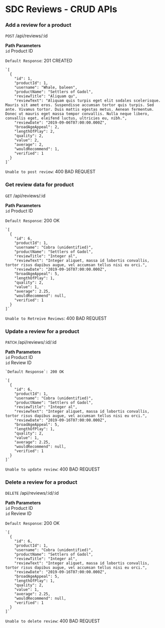 # SDC Reviews - CRUD APIs

### Add a review for a product <br />
  `POST` /api/reviews/:id

**Path Parameters**<br />
`id` Product ID

  `Default Response`: 201 CREATED

    `[
      {
        "id": 1,
        "productId": 1,
        "username": "Whale, baleen",
        "productName": "Settlers of Gadol",
        "reviewTitle": "Aliquam qu",
        "reviewText": "Aliquam quis turpis eget elit sodales scelerisque. Mauris sit amet eros. Suspendisse accumsan tortor quis turpis. Sed ante. Vivamus tortor. Duis mattis egestas metus. Aenean fermentum. Donec ut mauris eget massa tempor convallis. Nulla neque libero, convallis eget, eleifend luctus, ultricies eu, nibh.",
        "reviewDate": "2019-09-06T07:00:00.000Z",
        "broadAgeAppeal": 2,
        "lengthOfPlay": 2,
        "quality": 2,
        "value": 2,
        "average": 2,
        "wouldRecommend": 1,
        "verified": 1
      }
    ]`

   `Unable to post review`: 400 BAD REQUEST

### Get review data for product <br />
  `GET` /api/reviews/:id

**Path Parameters**<br />
`id` Product ID

  `Default Response`: 200 OK

    `[
      {
        "id": 6,
        "productId": 1,
        "username": "Cobra (unidentified)",
        "productName": "Settlers of Gadol",
        "reviewTitle": "Integer al",
        "reviewText": "Integer aliquet, massa id lobortis convallis, tortor risus dapibus augue, vel accumsan tellus nisi eu orci.",
        "reviewDate": "2019-09-16T07:00:00.000Z",
        "broadAgeAppeal": 5,
        "lengthOfPlay": 1,
        "quality": 2,
        "value": 1,
        "average": 2.25,
        "wouldRecommend": null,
        "verified": 1
      }
    ]`

  `Unable to Retreive Reviews`: 400 BAD REQUEST

### Update a review for a product <br />
  `PATCH` /api/reviews/:id/:id

**Path Parameters**<br />
`id` Product ID<br />
`id` Review ID

    `Default Response`: 200 OK

    `[
      {
        "id": 6,
        "productId": 1,
        "username": "Cobra (unidentified)",
        "productName": "Settlers of Gadol",
        "reviewTitle": "Integer al",
        "reviewText": "Integer aliquet, massa id lobortis convallis, tortor risus dapibus augue, vel accumsan tellus nisi eu orci.",
        "reviewDate": "2019-09-16T07:00:00.000Z",
        "broadAgeAppeal": 5,
        "lengthOfPlay": 1,
        "quality": 2,
        "value": 1,
        "average": 2.25,
        "wouldRecommend": null,
        "verified": 1
      }
    ]`

  `Unable to update review`: 400 BAD REQUEST

### Delete a review for a product <br />
  `DELETE` /api/reviews/:id/:id

**Path Parameters**<br />
`id` Product ID<br />
`id` Review ID

  `Default Response`: 200 OK

    `[
      {
        "id": 6,
        "productId": 1,
        "username": "Cobra (unidentified)",
        "productName": "Settlers of Gadol",
        "reviewTitle": "Integer al",
        "reviewText": "Integer aliquet, massa id lobortis convallis, tortor risus dapibus augue, vel accumsan tellus nisi eu orci.",
        "reviewDate": "2019-09-16T07:00:00.000Z",
        "broadAgeAppeal": 5,
        "lengthOfPlay": 1,
        "quality": 2,
        "value": 1,
        "average": 2.25,
        "wouldRecommend": null,
        "verified": 1
      }
    ]`

  `Unable to delete review`: 400 BAD REQUEST
